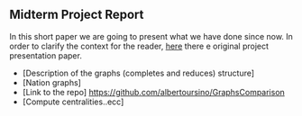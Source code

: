 ## Midterm Project Report
In this short paper we are going to present what we have done since now.
In order to clarify the context for the reader, [here](https://github.com/albertoursino/GraphsComparison/blob/main/README.md) there e original project presentation paper.
- [Description of the graphs (completes and reduces) structure]
- [Nation graphs]
- [Link to the repo] https://github.com/albertoursino/GraphsComparison
- [Compute centralities..ecc]
<!--stackedit_data:
eyJoaXN0b3J5IjpbMzM2MTEwMjk3LDE2NjU2NjI2MDRdfQ==
-->